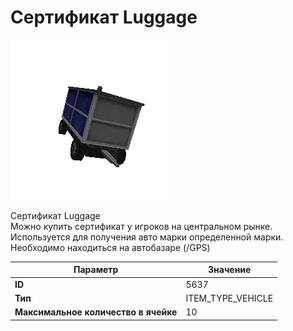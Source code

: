 # Сертификат Luggage

![Item Image](../img/5637.webp?raw=true)

Сертификат Luggage<br>Можно купить сертификат у игроков на центральном рынке.<br>Используется для получения авто марки определенной марки.<br>Необходимо находиться на автобазаре (/GPS)


| Параметр | Значение |
|----------|----------|
| **ID** | 5637 |
| **Тип** | ITEM_TYPE_VEHICLE |
| **Максимальное количество в ячейке** | 10 |

